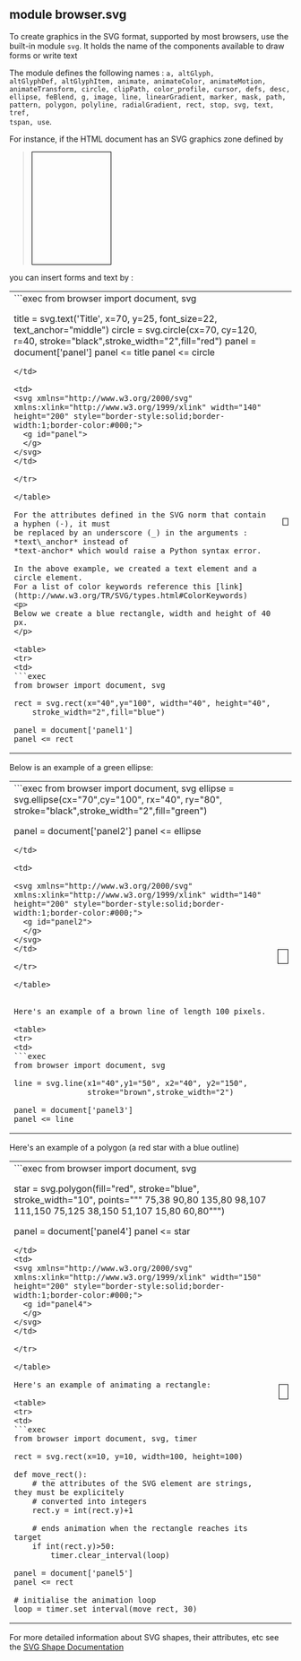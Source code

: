 module **browser.svg**
----------------------

To create graphics in the SVG format, supported by most browsers, use the built-in module `svg`. It holds the name of the components available to draw forms or write text

The module defines the following names : <code>a, altGlyph, altGlyphDef, altGlyphItem, animate, animateColor, animateMotion, animateTransform, circle, clipPath, color_profile,  cursor, defs, desc, ellipse, feBlend, g, image, line, linearGradient, marker, mask, path, pattern, polygon, polyline, radialGradient, rect, stop, svg, text, tref, tspan, use</code>.

For instance, if the HTML document has an SVG graphics zone defined by

>    <svg xmlns="http://www.w3.org/2000/svg" xmlns:xlink="http://www.w3.org/1999/xlink" 
>        width="140" height="200" style="border-style:solid;border-width:1;border-color:#000;">
>      <g id="panel">
>      </g>
>    </svg>

you can insert forms and text by :

<table>
<tr>
<td>
```exec
from browser import document, svg

title = svg.text('Title', x=70, y=25, font_size=22,
                 text_anchor="middle")
circle = svg.circle(cx=70, cy=120, r=40,
                    stroke="black",stroke_width="2",fill="red")
panel = document['panel']
panel <= title
panel <= circle
```
</td>

<td>
<svg xmlns="http://www.w3.org/2000/svg" xmlns:xlink="http://www.w3.org/1999/xlink" width="140" height="200" style="border-style:solid;border-width:1;border-color:#000;">
  <g id="panel">
  </g>
</svg>
</td>

</tr>

</table>

For the attributes defined in the SVG norm that contain a hyphen (-), it must
be replaced by an underscore (_) in the arguments : *text\_anchor* instead of
*text-anchor* which would raise a Python syntax error.

In the above example, we created a text element and a circle element.
For a list of color keywords reference this [link](http://www.w3.org/TR/SVG/types.html#ColorKeywords)
<p>
Below we create a blue rectangle, width and height of 40 px.
</p>

<table>
<tr>
<td>
```exec
from browser import document, svg

rect = svg.rect(x="40",y="100", width="40", height="40",
    stroke_width="2",fill="blue")

panel = document['panel1']
panel <= rect
```
</td>
<td>
<svg xmlns="http://www.w3.org/2000/svg" xmlns:xlink="http://www.w3.org/1999/xlink" width="140" height="200" style="border-style:solid;border-width:1;border-color:#000;">
  <g id="panel1">
  </g>
</svg>
</td>

</tr>

</table>

Below is an example of a green ellipse:

<table>
<tr>
<td>
```exec
from browser import document, svg
ellipse = svg.ellipse(cx="70",cy="100", rx="40", ry="80",
    stroke="black",stroke_width="2",fill="green")

panel = document['panel2']
panel <= ellipse
```
</td>

<td>

<svg xmlns="http://www.w3.org/2000/svg" xmlns:xlink="http://www.w3.org/1999/xlink" width="140" height="200" style="border-style:solid;border-width:1;border-color:#000;">
  <g id="panel2">
  </g>
</svg>
</td>

</tr>

</table>


Here's an example of a brown line of length 100 pixels.

<table>
<tr>
<td>
```exec
from browser import document, svg

line = svg.line(x1="40",y1="50", x2="40", y2="150",
                stroke="brown",stroke_width="2")

panel = document['panel3']
panel <= line
```
</td>
<td>
<svg xmlns="http://www.w3.org/2000/svg" xmlns:xlink="http://www.w3.org/1999/xlink" width="140" height="200" style="border-style:solid;border-width:1;border-color:#000;">
  <g id="panel3">
  </g>
</svg>
</td>

</tr>

</table>

Here's an example of a polygon (a red star with a blue outline)

<table>
<tr>
<td>
```exec
from browser import document, svg

star = svg.polygon(fill="red", stroke="blue", stroke_width="10",
                   points=""" 75,38  90,80  135,80  98,107
                             111,150 75,125  38,150 51,107
                              15,80  60,80""")

panel = document['panel4']
panel <= star
```
</td>
<td>
<svg xmlns="http://www.w3.org/2000/svg" xmlns:xlink="http://www.w3.org/1999/xlink" width="150" height="200" style="border-style:solid;border-width:1;border-color:#000;">
  <g id="panel4">
  </g>
</svg>
</td>

</tr>

</table>

Here's an example of animating a rectangle:

<table>
<tr>
<td>
```exec
from browser import document, svg, timer

rect = svg.rect(x=10, y=10, width=100, height=100)

def move_rect():
    # the attributes of the SVG element are strings, they must be explicitely
    # converted into integers
    rect.y = int(rect.y)+1
    
    # ends animation when the rectangle reaches its target
    if int(rect.y)>50:
        timer.clear_interval(loop)

panel = document['panel5']
panel <= rect

# initialise the animation loop
loop = timer.set_interval(move_rect, 30)
```
</td>
<td>
<svg id="panel5" xmlns="http://www.w3.org/2000/svg" viewPort="0 0 120 120" width="120" height="200" style="border-style:solid;border-width:1;border-color:#000;">
</svg>
</td>

</tr>

</table>

For more detailed information about SVG shapes, their attributes, etc see the
[SVG Shape Documentation](http://www.w3.org/TR/SVG/shapes.html)
